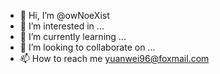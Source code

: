 - 👋 Hi, I’m @owNoeXist
- 👀 I’m interested in ...
- 🌱 I’m currently learning ...
- 💞️ I’m looking to collaborate on ...
- 📫 How to reach me yuanwei96@foxmail.com

<!---
owNoeXist/owNoeXist is a ✨ special ✨ repository because its `README.md` (this file) appears on your GitHub profile.
You can click the Preview link to take a look at your changes.
--->
